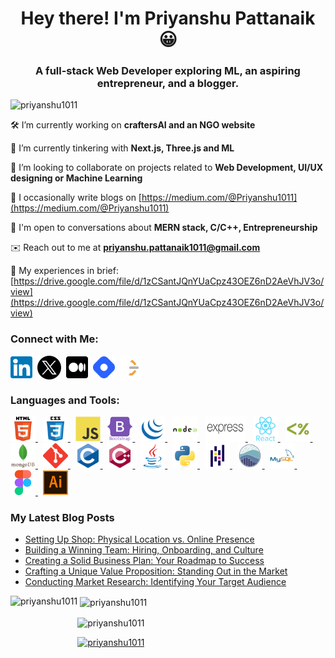 <h1 align="center">Hey there! I'm Priyanshu Pattanaik 😀</h1>
<h3 align="center">A full-stack Web Developer exploring ML, an aspiring entrepreneur, and a blogger.</h3>

<p align="left"> <img src="https://komarev.com/ghpvc/?username=priyanshu1011&label=Profile%20Peeks&color=1100ff&style=flat-square" alt="priyanshu1011" /> </p>

🛠️ I’m currently working on **craftersAI and an NGO website**

🔭 I’m currently tinkering with **Next.js, Three.js and ML**

🙌 I’m looking to collaborate on projects related to **Web Development, UI/UX designing or Machine Learning**

📝 I occasionally write blogs on [https://medium.com/@Priyanshu1011](https://medium.com/@Priyanshu1011)

💬 I'm open to conversations about **MERN stack, C/C++, Entrepreneurship**

✉️ Reach out to me at **priyanshu.pattanaik1011@gmail.com**

📄 My experiences in brief: [https://drive.google.com/file/d/1zCSantJQnYUaCpz43OEZ6nD2AeVhJV3o/view](https://drive.google.com/file/d/1zCSantJQnYUaCpz43OEZ6nD2AeVhJV3o/view)

<h3 align="left">Connect with Me:</h3>
<p align="left">
<a href="https://linkedin.com/in/priyanshu-pattanaik" target="blank"><img align="center" src="assets/linkedin-logo.png" alt="priyanshu-pattanaik" height="35" width="35" /></a>&nbsp;
<a href="https://twitter.com/priyanshu_1011" target="blank"><img align="center" src="assets/twitter-logo.png" alt="priyanshu_1011" height="38" width="38" /></a>&nbsp;
<a href="https://medium.com/@priyanshu1011" target="blank"><img align="center" src="assets/medium-logo.png" alt="@priyanshu1011" height="35" width="35" /></a>&nbsp;
<a href="https://hashnode.com/@priyanshu1011" target="blank"><img align="center" src="assets/hashnode-logo.png" alt="@priyanshu1011" height="35" width="35" /></a>&nbsp;
<a href="https://www.leetcode.com/priyanshu1011" target="blank"><img align="center" src="assets/leetcode-logo.png" alt="priyanshu1011" height="38" width="35" /></a>
</p>

<h3 align="left">Languages and Tools:</h3>
<p align="left">
<a href="https://www.w3.org/html/" target="_blank" rel="noreferrer"> <img src="assets/html-logo.svg" alt="html5" width="40" height="40"/> </a>&nbsp;
<a href="https://www.w3schools.com/css/" target="_blank" rel="noreferrer"> <img src="assets/css-logo.svg" alt="css3" width="40" height="40"/> </a>&nbsp;
<a href="https://developer.mozilla.org/en-US/docs/Web/JavaScript" target="_blank" rel="noreferrer"> <img src="assets/javascript-logo.svg" alt="javascript" width="40" height="40"/> </a>&nbsp;
<a href="https://getbootstrap.com" target="_blank" rel="noreferrer"> <img src="assets/bootstrap-logo.svg" alt="bootstrap" width="40" height="40"/> </a>&nbsp;
<a href="https://jquery.com/" target="_blank" rel="noreferrer"> <img src="assets/jquery-logo.png" alt="jquery" width="40" height="40"/> </a>&nbsp;
<a href="https://nodejs.org" target="_blank" rel="noreferrer"> <img src="assets/nodejs-logo.svg" alt="nodejs" width="40" height="40"/> </a>&nbsp;
<a href="https://expressjs.com" target="_blank" rel="noreferrer"> <img src="assets/expressjs-logo.png" alt="express-js" width="65" height="40" /> </a>&nbsp;
<a href="https://reactjs.org/" target="_blank" rel="noreferrer"> <img src="assets/reactjs-logo.svg" alt="react-js" width="40" height="40"/> </a>&nbsp;
<a href="https://ejs.co/" target="_blank" rel="noreferrer"> <img src="assets/ejs-logo.png" alt="ejs" width="40" height="40"/> </a>&nbsp;
<a href="https://www.mongodb.com/" target="_blank" rel="noreferrer"> <img src="assets/mongodb-logo.svg" alt="mongodb" width="40" height="40"/> </a>&nbsp;
<a href="https://git-scm.com/" target="_blank" rel="noreferrer"> <img src="assets/git-logo.svg" alt="git" width="40" height="40"/> </a>&nbsp;
<a href="https://www.cprogramming.com/" target="_blank" rel="noreferrer"> <img src="assets/c-logo.svg" alt="c" width="40" height="40"/> </a>&nbsp;
<a href="https://www.w3schools.com/cpp/" target="_blank" rel="noreferrer"> <img src="assets/cpp-logo.svg" alt="cplusplus" width="40" height="40"/> </a>&nbsp;
<a href="https://www.java.com" target="_blank" rel="noreferrer"> <img src="assets/java-logo.svg" alt="java" width="40" height="40"/> </a>&nbsp;
<a href="https://www.python.org" target="_blank" rel="noreferrer"> <img src="assets/python-logo.svg" alt="python" width="40" height="40"/> </a>&nbsp;
<a href="https://pandas.pydata.org/" target="_blank" rel="noreferrer"> <img src="assets/pandas-logo.svg" alt="pandas" width="40" height="40"/> </a>&nbsp;
<a href="https://seaborn.pydata.org/" target="_blank" rel="noreferrer"> <img src="assets/seaborn-logo.svg" alt="seaborn" width="40" height="40"/> </a>&nbsp;
<a href="https://www.mysql.com/" target="_blank" rel="noreferrer"> <img src="assets/mysql-logo.svg" alt="mysql" width="40" height="40"/> </a>&nbsp;
<a href="https://www.figma.com/" target="_blank" rel="noreferrer"> <img src="assets/figma-logo.svg" alt="figma" width="40" height="40"/> </a>&nbsp;
<a href="https://www.adobe.com/in/products/illustrator.html" target="_blank" rel="noreferrer"> <img src="assets/adobe-illustrator-logo.svg" alt="adobe-illustrator" width="40" height="40"/> </a> 
</p>

### My Latest Blog Posts
<!-- BLOG-POST-LIST:START -->
- [Setting Up Shop: Physical Location vs. Online Presence](https://medium.com/@Priyanshu1011/setting-up-shop-physical-location-vs-online-presence-32b2faece6ff?source=rss-85dab7c97519------2)
- [Building a Winning Team: Hiring, Onboarding, and Culture](https://medium.com/@Priyanshu1011/building-a-winning-team-19c7d16f2a9?source=rss-85dab7c97519------2)
- [Creating a Solid Business Plan: Your Roadmap to Success](https://medium.com/@Priyanshu1011/creating-a-solid-business-plan-631b8391c802?source=rss-85dab7c97519------2)
- [Crafting a Unique Value Proposition: Standing Out in the Market](https://medium.com/@Priyanshu1011/crafting-a-unique-value-proposition-ded6063900b0?source=rss-85dab7c97519------2)
- [Conducting Market Research: Identifying Your Target Audience](https://medium.com/@Priyanshu1011/conducting-market-research-9e22556dc468?source=rss-85dab7c97519------2)
<!-- BLOG-POST-LIST:END -->

<p><img align="left" src="https://github-readme-stats.vercel.app/api/top-langs?username=priyanshu1011&show_icons=true&theme=dark&title_color=64CCC5&text_color=FFF5E0&bg_color=071952&locale=en&layout=compact" alt="priyanshu1011" height=195 /></p>

<p>&nbsp;<img align="center" src="https://github-readme-stats.vercel.app/api?username=priyanshu1011&show_icons=true&title_color=64CCC5&text_color=FFF5E0&theme=cobalt&bg_color=071952&locale=en" alt="priyanshu1011" /></p>

<p><img align="center" src="https://github-readme-streak-stats.herokuapp.com/?user=priyanshu1011&theme=dark" alt="priyanshu1011" /></p>

<p align="left"> <a href="https://github.com/ryo-ma/github-profile-trophy"><img src="https://github-profile-trophy.vercel.app/?username=priyanshu1011" alt="priyanshu1011" /></a> </p>
